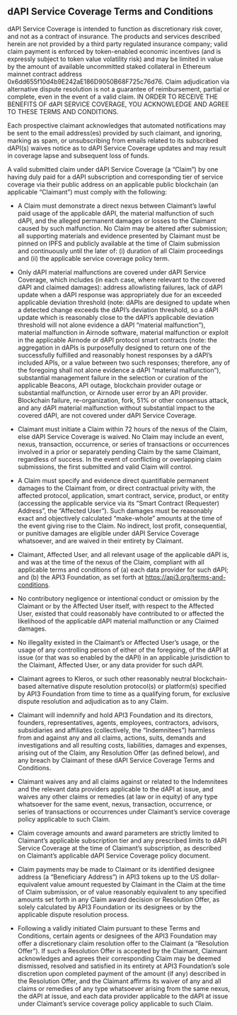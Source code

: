 ## dAPI Service Coverage Terms and Conditions

dAPI Service Coverage is intended to function as discretionary risk cover, and not as a contract of insurance. The products and services described herein are not provided by a third party regulated insurance company; valid claim payment is enforced by token-enabled economic incentives (and is expressly subject to token value volatility risk) and may be limited in value by the amount of available uncommitted staked collateral in Ethereum mainnet contract address 0x6dd655f10d4b9E242aE186D9050B68F725c76d76. Claim adjudication via alternative dispute resolution is not a guarantee of reimbursement, partial or complete, even in the event of a valid claim. IN ORDER TO RECEIVE THE BENEFITS OF dAPI SERVICE COVERAGE, YOU ACKNOWLEDGE AND AGREE TO THESE TERMS AND CONDITIONS.

Each prospective claimant acknowledges that automated notifications may be sent to the email address(es) provided by such claimant, and ignoring, marking as spam, or unsubscribing from emails related to its subscribed dAPI(s) waives notice as to dAPI Service Coverage updates and may result in coverage lapse and subsequent loss of funds.

A valid submitted claim under dAPI Service Coverage (a “Claim”) by one having duly paid for a dAPI subscription and corresponding tier of service coverage via their public address on an applicable public blockchain (an applicable “Claimant”) must comply with the following:

- A Claim must demonstrate a direct nexus between Claimant’s lawful paid usage of the applicable dAPI, the material malfunction of such dAPI, and the alleged permanent damages or losses to the Claimant caused by such malfunction. No Claim may be altered after submission; all supporting materials and evidence presented by Claimant must be pinned on IPFS and publicly available at the time of Claim submission and continuously until the later of: (i) duration of all Claim proceedings and (ii) the applicable service coverage policy term.

- Only dAPI material malfunctions are covered under dAPI Service Coverage, which includes (in each case, where relevant to the covered dAPI and claimed damages): address allowlisting failures, lack of dAPI update when a dAPI response was appropriately due for an exceeded applicable deviation threshold (note: dAPIs are designed to update when a detected change exceeds the dAPI’s deviation threshold, so a dAPI update which is reasonably close to the dAPI’s applicable deviation threshold will not alone evidence a dAPI “material malfunction”), material malfunction in Airnode software, material malfunction or exploit in the applicable Airnode or dAPI protocol smart contracts (note: the aggregation in dAPIs is purposefully designed to return one of the successfully fulfilled and reasonably honest responses by a dAPI’s included APIs, or a value between two such responses; therefore, any of the foregoing shall not alone evidence a dAPI “material malfunction”), substantial management failure in the selection or curation of the applicable Beacons, API outage, blockchain provider outage or substantial malfunction, or Airnode user error by an API provider. Blockchain failure, re-organization, fork, 51% or other consensus attack, and any dAPI material malfunction without substantial impact to the covered dAPI, are not covered under dAPI Service Coverage.

- Claimant must initiate a Claim within 72 hours of the nexus of the Claim, else dAPI Service Coverage is waived. No Claim may include an event, nexus, transaction, occurrence, or series of transactions or occurrences involved in a prior or separately pending Claim by the same Claimant, regardless of success. In the event of conflicting or overlapping claim submissions, the first submitted and valid Claim will control.

- A Claim must specify and evidence direct quantifiable permanent damages to the Claimant from, or direct contractual privity with, the affected protocol, application, smart contract, service, product, or entity (accessing the applicable service via its “Smart Contract (Requester) Address”, the “Affected User”). Such damages must be reasonably exact and objectively calculated “make-whole” amounts at the time of the event giving rise to the Claim. No indirect, lost profit, consequential, or punitive damages are eligible under dAPI Service Coverage whatsoever, and are waived in their entirety by Claimant. 

- Claimant, Affected User, and all relevant usage of the applicable dAPI is, and was at the time of the nexus of the Claim, compliant with all applicable terms and conditions of (a) each data provider for such dAPI; and (b) the API3 Foundation, as set forth at https://api3.org/terms-and-conditions.  

- No contributory negligence or intentional conduct or omission by the Claimant or by the Affected User itself, with respect to the Affected User, existed that could reasonably have contributed to or affected the likelihood of the applicable dAPI material malfunction or any Claimed damages.

- No illegality existed in the Claimant’s or Affected User’s usage, or the usage of any controlling person of either of the foregoing, of the dAPI at issue (or that was so enabled by the dAPI) in an applicable jurisdiction to the Claimant, Affected User, or any data provider for such dAPI.

- Claimant agrees to Kleros, or such other reasonably neutral blockchain-based alternative dispute resolution protocol(s) or platform(s) specified by API3 Foundation from time to time as a qualifying forum, for exclusive dispute resolution and adjudication as to any Claim.

- Claimant will indemnify and hold API3 Foundation and its directors, founders, representatives, agents, employees, contractors, advisors, subsidiaries and affiliates (collectively, the “Indemnitees”) harmless from and against any and all claims, actions, suits, demands and investigations and all resulting costs, liabilities, damages and expenses, arising out of the Claim, any Resolution Offer (as defined below), and any breach by Claimant of these dAPI Service Coverage Terms and Conditions.

- Claimant waives any and all claims against or related to the Indemnitees and the relevant data providers applicable to the dAPI at issue, and waives any other claims or remedies (at law or in equity) of any type whatsoever for the same event, nexus, transaction, occurrence, or series of transactions or occurrences under Claimant’s service coverage policy applicable to such Claim.

- Claim coverage amounts and award parameters are strictly limited to Claimant’s applicable subscription tier and any prescribed limits to dAPI Service Coverage at the time of Claimant’s subscription, as described on Claimant’s applicable dAPI Service Coverage policy document.

- Claim payments may be made to Claimant or its identified designee address (a “Beneficiary Address”) in API3 tokens up to the US dollar-equivalent value amount requested by Claimant in the Claim at the time of Claim submission, or of value reasonably equivalent to any specified amounts set forth in any Claim award decision or Resolution Offer, as solely calculated by API3 Foundation or its designees or by the applicable dispute resolution process.

- Following a validly initiated Claim pursuant to these Terms and Conditions, certain agents or designees of the API3 Foundation may offer a discretionary claim resolution offer to the Claimant (a “Resolution Offer”). If such a Resolution Offer is accepted by the Claimant, Claimant acknowledges and agrees their corresponding Claim may be deemed dismissed, resolved and satisfied in its entirety at API3 Foundation’s sole discretion upon completed payment of the amount (if any) described in the Resolution Offer, and the Claimant affirms its waiver of any and all claims or remedies of any type whatsoever arising from the same nexus, the dAPI at issue, and each data provider applicable to the dAPI at issue under Claimant’s service coverage policy applicable to such Claim.
